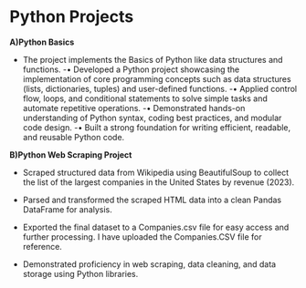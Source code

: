 # Python Projects

**A)Python Basics** 
-  The project implements the Basics of Python like data structures and functions.
-•	Developed a Python project showcasing the implementation of core programming concepts such as data structures (lists, dictionaries, tuples) and user-defined functions.
-•	Applied control flow, loops, and conditional statements to solve simple tasks and automate repetitive operations.
-•	Demonstrated hands-on understanding of Python syntax, coding best practices, and modular code design.
-•	Built a strong foundation for writing efficient, readable, and reusable Python code.


**B)Python Web Scraping Project** 

- Scraped structured data from Wikipedia using BeautifulSoup to collect the list of the largest companies in the United States by revenue (2023).

- Parsed and transformed the scraped HTML data into a clean Pandas DataFrame for analysis.

- Exported the final dataset to a Companies.csv file for easy access and further processing. I have uploaded the Companies.CSV file for reference.

- Demonstrated proficiency in web scraping, data cleaning, and data storage using Python libraries.
